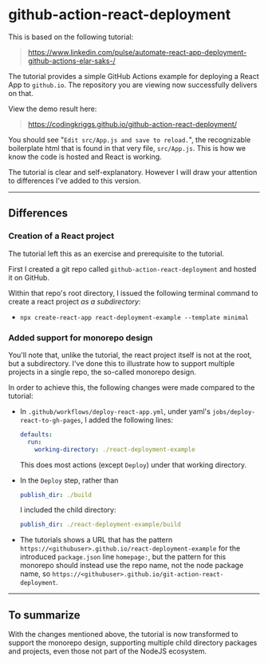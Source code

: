 # github-action-react-deployment

This is based on the following tutorial:

> https://www.linkedin.com/pulse/automate-react-app-deployment-github-actions-elar-saks-/

The tutorial provides a simple GitHub Actions example for deploying a React App to `github.io`. The repository you are viewing now successfully delivers on that.

View the demo result here:

> https://codingkriggs.github.io/github-action-react-deployment/

You should see "`Edit src/App.js and save to reload.`", the recognizable boilerplate html that is found in that very file, `src/App.js`. This is how we know the code is hosted and React is working.

The tutorial is clear and self-explanatory. However I will draw your attention to differences I've added to this version.

---

## Differences

### Creation of a React project

The tutorial left this as an exercise and prerequisite to the tutorial.

First I created a git repo called `github-action-react-deployment` and hosted it on GitHub.

Within that repo's root directory, I issued the following terminal command to create a react project *as a subdirectory*:

* `npx create-react-app react-deployment-example --template minimal`

### Added support for monorepo design

You'll note that, unlike the tutorial, the react project itself is not at the root, but a subdirectory. I've done this to illustrate how to support multiple projects in a single repo, the so-called monorepo design.

In order to achieve this, the following changes were made compared to the tutorial:

* In `.github/workflows/deploy-react-app.yml`, under yaml's `jobs/deploy-react-to-gh-pages`, I added the following lines:
  
  ```yaml
  defaults:
    run:
      working-directory: ./react-deployment-example
  ```

  This does most actions (except `Deploy`) under that working directory.
  <br/>

* In the `Deploy` step, rather than
  
  ```yaml
  publish_dir: ./build
  ```

  I included the child directory:

  ```yaml
  publish_dir: ./react-deployment-example/build
  ```

* The tutorials shows a URL that has the pattern `https://<githubuser>.github.io/react-deployment-example` for the introduced `package.json` line `homepage:`, but the pattern for this monorepo should instead use the repo name, not the node package name, so `https://<githubuser>.github.io/git-action-react-deployment`.

---

## To summarize

With the changes mentioned above, the tutorial is now transformed to support the monorepo design, supporting multiple child directory packages and projects, even those not part of the NodeJS ecosystem.
